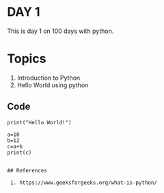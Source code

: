 # DAY 1

This is day 1 on 100 days with python.


# Topics

 1. Introduction to Python
 2. Hello World using python



## Code
```
print("Hello World!")
```


```
a=10
b=12
c=a+b
print(c)


## References 

 1. https://www.geeksforgeeks.org/what-is-python/
